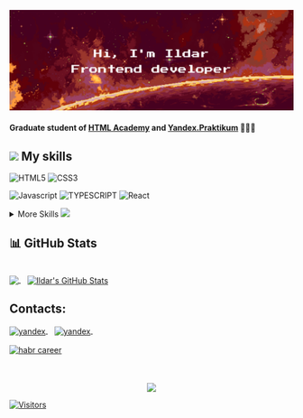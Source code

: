 [![Ildar's GitHub Banner](./images/git-hub-header-orange.png)](https://github.com/RayFreedom88)

#### Graduate student of [HTML Academy](https://htmlacademy.ru/profession/frontender) and [Yandex.Praktikum](https://practicum.yandex.ru/react/) 👨🏽‍🎓 

## <img src="https://media.giphy.com/media/xUA7aSFO36H6sWCmA0/giphy.gif" width="50"> My skills

![HTML5](https://img.shields.io/static/v1?message=HTML5&logo=html5&style=for-the-badge&color=1d572d&label=%20)
![CSS3](https://img.shields.io/static/v1?message=css3&logo=css3&style=for-the-badge&logoColor=2965f0&color=1d572d&label=%20)

![Javascript](https://img.shields.io/static/v1?message=javascript&logo=javascript&style=for-the-badge&color=1d572d&label=%20)
![TYPESCRIPT](https://img.shields.io/static/v1?message=typescript&logo=typescript&style=for-the-badge&color=1d572d&label=%20)
![React](https://img.shields.io/static/v1?message=react&logo=react&style=for-the-badge&color=1d572d&label=%20)

<details>
  <summary>More Skills <img src="https://media.giphy.com/media/xUA7aO3740serwGGze/giphy.gif" width="50"></summary>
  <br>
  <p>Together with React:</p>
  
  ![Redux](https://img.shields.io/static/v1?message=redux&logo=redux&style=for-the-badge&&logoColor=593d88&color=12261e&label=%20)
  ![Effector](https://img.shields.io/static/v1?message=effector&logo=effector&style=for-the-badge&&logoColor=593d88&color=12261e&label=%20)
  ![Framer motion](https://img.shields.io/static/v1?message=framer+motion&logo=framer&style=for-the-badge&&logoColor=593d88&color=12261e&label=%20)
  ![Jest](https://img.shields.io/static/v1?message=jest&logo=jest&style=for-the-badge&color=12261e&label=%20)
  ![Cypress](https://img.shields.io/static/v1?message=cypress&logo=cypress&style=for-the-badge&color=12261e&label=%20)
  
  <p>Other:</p>
  
  ![JWT](https://img.shields.io/static/v1?message=jwt&logo=jsonwebtokens&style=for-the-badge&color=12261e&label=%20)
  
  ![Webpack](https://img.shields.io/static/v1?message=webpack&logo=webpack&style=for-the-badge&color=12261e&label=%20)
  ![Gulp](https://img.shields.io/static/v1?message=gulp&logo=gulp&style=for-the-badge&color=12261e&label=%20)
  
  ![Sass](https://img.shields.io/static/v1?message=sass&logo=sass&style=for-the-badge&color=12261e&label=%20)
  ![BEM](https://img.shields.io/static/v1?message=bem&logo=bem&style=for-the-badge&color=12261e&label=%20)
  
  ![Git](https://img.shields.io/static/v1?message=git&logo=git&style=for-the-badge&color=12261e&label=%20)
  ![Github](https://img.shields.io/static/v1?message=github&logo=github&style=for-the-badge&color=12261e&label=%20)
  
  ![Figma](https://img.shields.io/static/v1?message=figma&logo=figma&style=for-the-badge&color=12261e&label=%20)
  ![Photoshop](https://img.shields.io/static/v1?message=photoshop&logo=adobephotoshop&style=for-the-badge&color=12261e&label=%20)

</details>

## 📊 GitHub Stats

<br>

<a href="https://github.com/RayFreedom88">
  <img align="center" src="https://github-readme-stats.vercel.app/api/top-langs/?username=RayFreedom88&hide=html,css&border_color=1d572d&title_color=d83a7c&theme=merko" />
</a>&nbsp;&nbsp;

<a href="https://github.com/RayFreedom88">
  <img align="center" src="https://github-readme-stats.vercel.app/api?username=RayFreedom88&show_icons=true&count_private=true&border_color=1d572d&title_color=d83a7c&theme=merko" alt="Ildar's GitHub Stats" />
</a>

## Contacts:

<a href="https://t.me/RayFreedom13" target="blank">
  <img align="center" src="https://cdn-icons-png.flaticon.com/512/2111/2111646.png" alt="yandex" height="25" width="25" />
</a>&nbsp;&nbsp;

<a href="mailto:captain.musin@yandex.ru" target="blank">
  <img align="center" src="https://upload.wikimedia.org/wikipedia/commons/5/55/Yandex_Mail_icon.svg" alt="yandex" height="25" width="25" />
</a>&nbsp;&nbsp;

<a href="https://career.habr.com/rayfreedom" target="blank"><img align="center" src="https://pbs.twimg.com/profile_images/1205171034938335232/Hor30ilG_400x400.jpg" alt="habr career" height="25" width="25" /></a>

<br>
<br>

<div align="center">
  <a href="https://git.io/typing-svg" align="center" target="blank">
    <img align="center" src="https://readme-typing-svg.herokuapp.com?font=Press+Start+2P&size=15&color=38765D&background=000000&center=true&vCenter=true&lines=The+Matrix+has+you...;Follow+the+White+Rabbit." />
  </a>
</div>

[![Visitors](https://api.visitorbadge.io/api/visitors?path=RayFreedom88&label=👀&labelColor=%2312261e&countColor=%2312261e&style=flat-square&labelStyle=upper)](https://visitorbadge.io/status?path=RayFreedom88)
